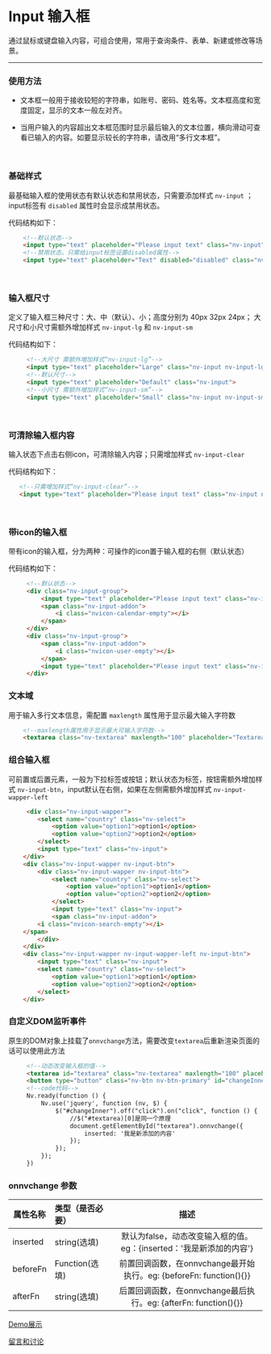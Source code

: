 # Input 输入框

通过鼠标或键盘输入内容，可组合使用，常用于查询条件、表单、新建或修改等场景。

---

### 使用方法

+ 文本框一般用于接收较短的字符串，如账号、密码、姓名等。文本框高度和宽度固定，显示的文本一般左对齐。

+ 当用户输入的内容超出文本框范围时显示最后输入的文本位置，横向滑动可查看已输入的内容。如要显示较长的字符串，请改用“多行文本框”。

<br/>

### 基础样式

最基础输入框的使用状态有默认状态和禁用状态，只需要添加样式 `nv-input` ；input标签有 `disabled` 属性时会显示成禁用状态。

代码结构如下：

```html
    <!--默认状态-->
    <input type="text" placeholder="Please input text" class="nv-input">
    <!--禁用状态，只需给input标签设置disabled属性-->
    <input type="text" placeholder="Text" disabled="disabled" class="nv-input">
```

<br/>

### 输入框尺寸

定义了输入框三种尺寸：大、中（默认）、小；高度分别为 40px 32px 24px； 大尺寸和小尺寸需额外增加样式 `nv-input-lg` 和 `nv-input-sm`

代码结构如下：

```html
     <!--大尺寸 需额外增加样式“nv-input-lg”-->
     <input type="text" placeholder="Large" class="nv-input nv-input-lg">
     <!--默认尺寸-->
     <input type="text" placeholder="Default" class="nv-input">
     <!--小尺寸 需额外增加样式“nv-input-sm”-->
     <input type="text" placeholder="Small" class="nv-input nv-input-sm">
```
<br/>

### 可清除输入框内容

输入状态下点击右侧icon，可清除输入内容；只需增加样式 `nv-input-clear`

代码结构如下：

```html
   <!--只需增加样式“nv-input-clear”-->
   <input type="text" placeholder="Please input text" class="nv-input nv-input-clear">
```
<br/>

### 带icon的输入框

带有icon的输入框，分为两种：可操作的icon置于输入框的右侧（默认状态）

代码结构如下：

```html
     <!--默认状态-->
     <div class="nv-input-group">
         <input type="text" placeholder="Please input text" class="nv-input">
         <span class="nv-input-addon">
             <i class="nvicon-calendar-empty"></i>
         </span>
     </div>
     <div class="nv-input-group">
         <span class="nv-input-addon">
             <i class="nvicon-user-empty"></i>
         </span>
         <input type="text" placeholder="Please input text" class="nv-input">
     </div>
```

### 文本域

用于输入多行文本信息，需配置 `maxlength` 属性用于显示最大输入字符数

```html
    <!--maxlength属性用于显示最大可输入字符数-->
    <textarea class="nv-textarea" maxlength="100" placeholder="Textarea"></textarea>
```

### 组合输入框

可前置或后置元素，一般为下拉标签或按钮；默认状态为标签，按钮需额外增加样式  `nv-input-btn`，input默认在右侧，如果在左侧需额外增加样式 `nv-input-wapper-left`

```html
     <div class="nv-input-wapper">
        <select name="country" class="nv-select">
            <option value="option1">option1</option>
            <option value="option2">option2</option>
        </select>
        <input type="text" class="nv-input">
    </div>
    <div class="nv-input-wapper nv-input-btn">
        <div class="nv-input-wapper nv-input-btn">
            <select name="country" class="nv-select">
                <option value="option1">option1</option>
                <option value="option2">option2</option>
            </select>
            <input type="text" class="nv-input">
            <span class="nv-input-addon">
        <i class="nvicon-search-empty"></i>
    </span>
        </div>
    </div>
    <div class="nv-input-wapper nv-input-wapper-left nv-input-btn">
        <input type="text" class="nv-input">
        <select name="country" class="nv-select">
            <option value="option1">option1</option>
            <option value="option2">option2</option>
        </select>
    </div>
```

### 自定义DOM监听事件

原生的DOM对象上挂载了`onnvchange`方法，需要改变`textarea`后重新渲染页面的话可以使用此方法

```html
     <!--动态改变输入框的值-->
     <textarea id="textarea" class="nv-textarea" maxlength="100" placeholder="Textarea"></textarea>
     <button type="button" class="nv-btn nv-btn-primary" id="changeInner">动态改变输入框的值</button>
     <!--code代码-->
     Nv.ready(function () {
         Nv.use('jquery', function (nv, $) {
             $("#changeInner").off("click").on("click", function () {
                 //$("#textarea)[0]是同一个原理
                 document.getElementById("textarea").onnvchange({
                     inserted: '我是新添加的内容'
                 });
             });
         });
     })
```


### onnvchange 参数

| 属性名称  | 类型（是否必要）   |  描述  |
| --------    | :----- | :----:  |
| inserted  | string(选填)   | 默认为false，动态改变输入框的值。eg：{inserted：'我是新添加的内容'}  |
| beforeFn  | Function(选填)   | 前置回调函数，在onnvchange最开始执行。eg: {beforeFn: function(){}}  |
| afterFn  | string(选填)   | 后置回调函数，在onnvchange最后执行。eg: {afterFn: function(){}}  |





[Demo展示](http://www.nv-js.com/api?type=input)

[留言和讨论](https://github.com/guguaihaha/nv-source/issues/10)

    